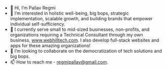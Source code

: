 - 👋 Hi, I’m Pallav Regmi
- 👀 I’m interested in holistic well-being, big bops, strategic implementation, scalable growth, and building brands that empower individual self-sufficiency.
- 🌱 I currently serve small to mid-sized businesses, non-profits, and organizations requiring a Technical Consultant through my own business, www.webhilltech.com. I also develop full-stack websites and apps for these amazing organizations!
- 💞️ I’m looking to collaborate on the democratization of tech solutions and big bops.
- 📫 How to reach me - regmipallav@gmail.com.
